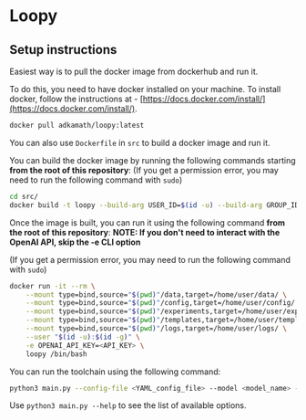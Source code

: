 # Loopy

## Setup instructions

Easiest way is to pull the docker image from dockerhub and run it.

To do this, you need to have docker installed on your machine. To install docker, follow the instructions at - [https://docs.docker.com/install/](https://docs.docker.com/install/).

```bash
docker pull adkamath/loopy:latest
```

You can also use `Dockerfile` in `src` to build a docker image and run it.

You can build the docker image by running the following commands starting **from the root of this repository**:
(If you get a permission error, you may need to run the following command with `sudo`)

```bash
cd src/
docker build -t loopy --build-arg USER_ID=$(id -u) --build-arg GROUP_ID=$(id -g) .
```

Once the image is built, you can run it using the following command **from the root of this repository**:
**NOTE: If you don't need to interact with the OpenAI API, skip the -e CLI option**

(If you get a permission error, you may need to run the following command with `sudo`)

```bash
docker run -it --rm \
    --mount type=bind,source="$(pwd)"/data,target=/home/user/data/ \
    --mount type=bind,source="$(pwd)"/config,target=/home/user/config/ \
    --mount type=bind,source="$(pwd)"/experiments,target=/home/user/experiments/ \
    --mount type=bind,source="$(pwd)"/templates,target=/home/user/templates/ \
    --mount type=bind,source="$(pwd)"/logs,target=/home/user/logs/ \
    --user "$(id -u):$(id -g)" \
    -e OPENAI_API_KEY=<API_KEY> \
    loopy /bin/bash
```

You can run the toolchain using the following command:

```bash
python3 main.py --config-file <YAML_config_file> --model <model_name> --max-benchmarks <max_benchmarks>
```

Use `python3 main.py --help` to see the list of available options.
